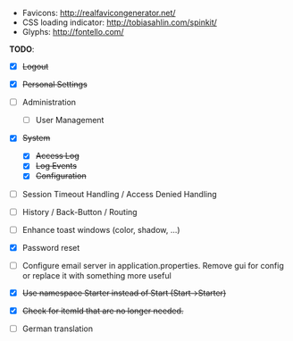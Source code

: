 * Favicons: http://realfavicongenerator.net/
* CSS loading indicator: http://tobiasahlin.com/spinkit/
* Glyphs: http://fontello.com/  


__TODO__:

- [x] ~~Logout~~
- [x] ~~Personal Settings~~
- [ ] Administration
  - [ ] User Management 
- [x] ~~System~~
  - [x] ~~Access Log~~
  - [x] ~~Log Events~~
  - [x] ~~Configuration~~
  
- [ ] Session Timeout Handling / Access Denied Handling  
- [ ] History / Back-Button / Routing
- [ ] Enhance toast windows (color, shadow, ...)
- [x] Password reset
- [ ] Configure email server in application.properties. Remove gui for config or replace it with something more useful
- [x] ~~Use namespace Starter instead of Start (Start->Starter)~~
- [x] ~~Check for itemId that are no longer needed.~~
- [ ] German translation
          
